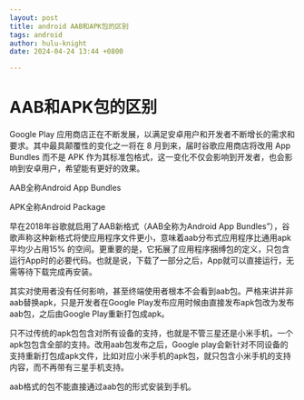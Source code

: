 ```yaml
---
layout: post
title: android AAB和APK包的区别
tags: android
author: hulu-knight
date: 2024-04-24 13:44 +0800

---
```




# AAB和APK包的区别

Google Play 应用商店正在不断发展，以满足安卓用户和开发者不断增长的需求和要求。其中最具颠覆性的变化之一将在 8 月到来，届时谷歌应用商店将改用 App Bundles 而不是 APK 作为其标准包格式，这一变化不仅会影响到开发者，也会影响到安卓用户，希望能有更好的效果。

AAB全称Android App Bundles

APK全称Android Package

早在2018年谷歌就启用了AAB新格式（AAB全称为Android App Bundles”），谷歌声称这种新格式将使应用程序文件更小，意味着aab分布式应用程序比通用apk平均少占用15% 的空间。更重要的是，它拓展了应用程序捆缚包的定义，只包含运行App时的必要代码。也就是说，下载了一部分之后，App就可以直接运行，无需等待下载完成再安装。

其实对使用者没有任何影响，甚至终端使用者根本不会看到aab包。严格来讲并非aab替换apk，只是开发者在Google Play发布应用时候由直接发布apk包改为发布aab包，之后由Google Play重新打包成apk。

只不过传统的apk包包含对所有设备的支持，也就是不管三星还是小米手机，一个apk包包含全部的支持。改用aab包发布之后，Google play会新针对不同设备的支持重新打包成apk文件，比如对应小米手机的apk包，就只包含小米手机的支持内容，而不再带有三星手机支持。

aab格式的包不能直接通过aab包的形式安装到手机。
